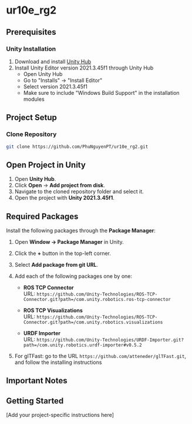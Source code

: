 # ur10e_rg2

## Prerequisites

### Unity Installation
1. Download and install [Unity Hub](https://unity.com/download)
2. Install Unity Editor version 2021.3.45f1 through Unity Hub
   - Open Unity Hub
   - Go to "Installs" -> "Install Editor"
   - Select version 2021.3.45f1
   - Make sure to include "Windows Build Support" in the installation modules

## Project Setup

### Clone Repository
```bash
git clone https://github.com/PhuNguyenPT/ur10e_rg2.git
```

## Open Project in Unity

1. Open **Unity Hub**.
2. Click **Open** -> **Add project from disk**.
3. Navigate to the cloned repository folder and select it.
4. Open the project with **Unity 2021.3.45f1**.

## Required Packages

Install the following packages through the **Package Manager**:

1. Open **Window -> Package Manager** in Unity.
2. Click the **+** button in the top-left corner.
3. Select **Add package from git URL**.
4. Add each of the following packages one by one:

   - **ROS TCP Connector**  
     URL: `https://github.com/Unity-Technologies/ROS-TCP-Connector.git?path=/com.unity.robotics.ros-tcp-connector`
     
   - **ROS TCP Visualizations**  
     URL: `https://github.com/Unity-Technologies/ROS-TCP-Connector.git?path=/com.unity.robotics.visualizations`

   - **URDF Importer**  
     URL: `https://github.com/Unity-Technologies/URDF-Importer.git?path=/com.unity.robotics.urdf-importer#v0.5.2`

5. For glTFast: go to the URL `https://github.com/atteneder/glTFast.git`, and follow the installing instructions

## Important Notes
<!--
- For **glTFast**, ensure shader variants are properly included in your builds by following their documentation.
- The **URDF Importer** requires the proper setup of mesh file locations for your project.
-->
## Getting Started

[Add your project-specific instructions here]
